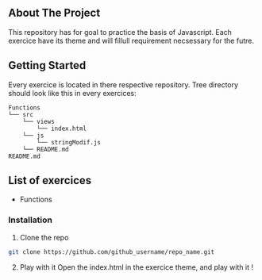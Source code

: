 
## About The Project
This repository has for goal to practice the basis of Javascript. Each exercice have its theme and will fillull requirement necsessary for the futre.

## Getting Started

Every exercice is located in there respective repository.
Tree directory should look like this in every exercices:

```
Functions
└── src
    └── views
        └── index.html
    └── js
        └── stringModif.js
    └── README.md
README.md
```

## List of exercices
- Functions

### Installation

1. Clone the repo
```sh
git clone https://github.com/github_username/repo_name.git
```
2. Play with it
Open the index.html in the exercice theme, and play with it !

